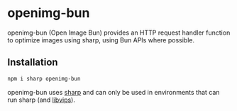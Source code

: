 # openimg-bun

openimg-bun (Open Image Bun) provides an HTTP request handler function to optimize images using sharp, using Bun APIs where possible.

## Installation

```bash
npm i sharp openimg-bun
```

openimg-bun uses [sharp](https://sharp.pixelplumbing.com) and can only be used in environments that can run sharp (and [libvips](https://github.com/libvips/libvips)).


